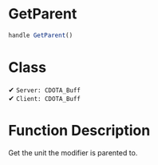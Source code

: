 # GetParent
```js
handle GetParent()
```
# Class
✔ `Server: CDOTA_Buff`  
✔ `Client: CDOTA_Buff`  

# Function Description
Get the unit the modifier is parented to.
